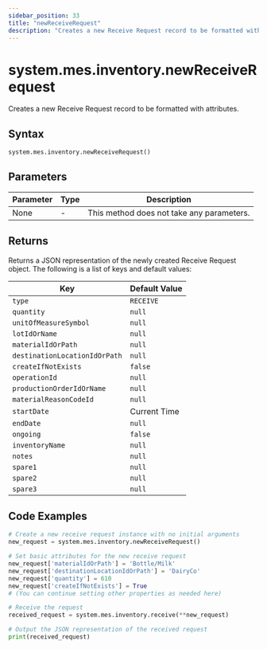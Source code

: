 ```yaml
---
sidebar_position: 33
title: "newReceiveRequest"
description: "Creates a new Receive Request record to be formatted with attributes."
---
```


# system.mes.inventory.newReceiveRequest

Creates a new Receive Request record to be formatted with attributes.

## Syntax
```python
system.mes.inventory.newReceiveRequest()
```

## Parameters

| Parameter | Type | Description                               |
|-----------|------|-------------------------------------------|
| None      | -    | This method does not take any parameters. |

## Returns

Returns a JSON representation of the newly created Receive Request object. The following is a list of keys and default values:

| Key                              | Default Value    |
|----------------------------------|------------------|
| `type`                           | `RECEIVE`        |
| `quantity`                       | `null`           |
| `unitOfMeasureSymbol`            | `null`           |
| `lotIdOrName`                    | `null`           |
| `materialIdOrPath`               | `null`           |
| `destinationLocationIdOrPath`    | `null`           |
| `createIfNotExists`              | `false`          |
| `operationId`                    | `null`           |
| `productionOrderIdOrName`        | `null`           |
| `materialReasonCodeId`           | `null`           |
| `startDate`                      | Current Time     |
| `endDate`                        | `null`           |
| `ongoing`                        | `false`          |
| `inventoryName`                  | `null`           |
| `notes`                          | `null`           |
| `spare1`                         | `null`           |
| `spare2`                         | `null`           |
| `spare3`                         | `null`           |

## Code Examples

```python
# Create a new receive request instance with no initial arguments
new_request = system.mes.inventory.newReceiveRequest()

# Set basic attributes for the new receive request
new_request['materialIdOrPath'] = 'Bottle/Milk'
new_request['destinationLocationIdOrPath'] = 'DairyCo'
new_request['quantity'] = 610
new_request['createIfNotExists'] = True
# (You can continue setting other properties as needed here)

# Receive the request
received_request = system.mes.inventory.receive(**new_request)

# Output the JSON representation of the received request
print(received_request)
```